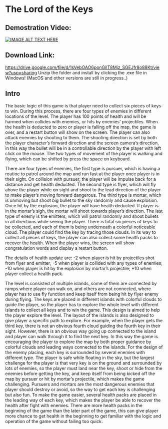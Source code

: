 # The Lord of the Keys

## Demostration Video:

[![IMAGE ALT TEXT HERE](https://i.ytimg.com/vi/pVfAdteVubo/hqdefault.jpg)](https://youtu.be/pVfAdteVubo)

## Download Link: 
https://drive.google.com/file/d/1sVebOAO6ponGiIT8Mjz_SGEJfr8o88Kt/view?usp=sharing
Unzip the folder and install by clicking the .exe file in Windows! (MacOS and other versions are still in progress..)

## Intro
The basic logic of this game is that player need to collect six pieces of keys to win. During this process, there are four types of enemies in different locations of the level. The player has 100 points of health and will be harmed when collides with enemies, or hits by enemies’ projectiles. When the health is deducted to zero or player is falling off the map, the game is over, and a restart button will show on the screen. The player can also attack enemies by shooting to them. The shooting direction is set by both the player character’s forward direction and the screen camera’s direction, in this way the bullet will be in a controllable direction by the player with left click on the mouse. The two types of movement of the player is walking and flying, which can be shifted by press the space on keyboard.

There are four types of enemies, the first type is pursuer, which is having a routine to patrol around the map and run fast at the player once player is in their sight. On collision with pursuer, the player will be impulse back for a distance and get health deducted. The second type is flyer, which will fly above the player while on sight and shoot to the lead direction of the player to make player’s moving forward dangerous. The third type is mortar, which is unmoving but shoot big bullet to the sky randomly and cause explosion. Once hit by the explosion, the player will have health deducted. If player is in the mortar’s sigh, the mortar will shoot towards player’s direction. The last type of enemy is the emitters, which will patrol randomly and shoot bullets in all directions while seeing the player. 
There is total six pieces of keys to be collected, and each of them is being underneath a colorful noticeable cloud. The player could find the key by tracing those clouds. In its way to collect all pieces of keys, the player can also collect some health packs to recover the health. When the player wins, the screen will show congratulation words and display a restart button. 

The details of health update are: -2 when player is hit by projectiles shot from flyer and emitter; -5 when player is collided with any types of enemies; -10 when player is hit by the explosion by mortar’s projectile; +10 when player collect a health pack.

The level is consisted of multiple islands, some of them are connected by ramps where player can walk on, and others are not connected, where player has to use fly function and keep itself from being hit by flyer enemy during flying. The keys are placed in different islands with colorful clouds to guide the player, so the player has to explore the whole level with different islands to collect all keys and to win the game. This design is aimed to help the player explore the level. The layout of the islands is also designed to give player a specific path to explore. For example, when the player gets the third key, there is not an obvious fourth cloud guiding the fourth key in their sight. However, there is an obvious way going up connected to the island and player can walk through it to find the next key. In this way the game is encouraging the player to explore the map by both proper guidance by colorful clouds and leading ways connected to the islands.
For the design of the enemy placing, each key is surrounded by several enemies with different type. The player is safe while floating in the sky, but the largest challenge for the player is that very key is on the ground and surrounded by lots of enemies, so the player must land near the key, shoot or hide from the enemies before getting the key, and keep itself from being kicked off the map by pursuer or hit by mortar’s projectile, which makes the game challenging. Pursuers and mortars are the most dangerous enemies that player should destroy or avoid, so the way to get each key is challenging but also fun. To make the game easier, several health packs are placed in the leading way of each key, which makes the player be able to recover the health after fight with enemies. There are more health packs in the beginning of the game than the later part of the game, this can give player more chance to get health in the beginning to get familiar with the logic and operation of the game without failing too quick.
